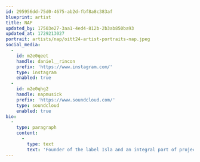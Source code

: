 ```yaml
---
id: 295956dd-75d0-4675-ab2d-fbf8a8c383af
blueprint: artist
title: NAP
updated_by: 17503e27-3aa1-4ed4-812b-2b3ab850ba93
updated_at: 1729213027
portrait: artists/nap/oitt24-artist-portraits-nap.jpeg
social_media:
  -
    id: m2e0qeet
    handle: daniel__rincon
    prefix: 'https://www.instagram.com/'
    type: instagram
    enabled: true
  -
    id: m2e0qhg2
    handle: napmusick
    prefix: 'https://www.soundcloud.com/'
    type: soundcloud
    enabled: true
bio:
  -
    type: paragraph
    content:
      -
        type: text
        text: 'Founder of the label Isla and an integral part of projects such as Ambien Baby, Dosis, La Fe, SINNAZ, Sin Limites, and OSS, the Colombian-born artist inhabits a ‘wild card’ space within his deejaying and productions where everything goes, and nothing is off limits. Open to any sort of playing situation (from the rave to the chill-out and in between), and you can always expect an empathetic and hybrid set of grooves from a free-willin’ selector.'
---
```

